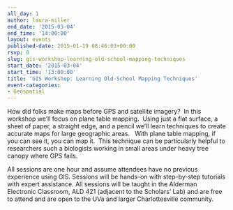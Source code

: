 ```yaml
---
all_day: 1
author: laura-miller
end_date: '2015-03-04'
end_time: '14:00:00'
layout: events
published-date: 2015-01-19 08:46:03+00:00
rsvp: 0
slug: gis-workshop-learning-old-school-mapping-techniques
start_date: '2015-03-04'
start_time: '13:00:00'
title: 'GIS Workshop: Learning Old-School Mapping Techniques'
event-categories:
- Geospatial
---
```


How did folks make maps before GPS and satellite imagery?  In this workshop we’ll focus on plane table mapping.  Using just a flat surface, a sheet of paper, a straight edge, and a pencil we’ll learn techniques to create accurate maps for large geographic areas.   With plane table mapping, if you can see it, you can map it.  This technique can be particularly helpful to researchers such a biologists working in small areas under heavy tree canopy where GPS fails.

All sessions are one hour and assume attendees have no previous experience using GIS. Sessions will be hands-on with step-by-step tutorials with expert assistance. All sessions will be taught in the Alderman Electronic Classroom, ALD 421 (adjacent to the Scholars’ Lab) and are free to attend and are open to the UVa and larger Charlottesville community.

